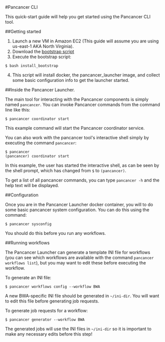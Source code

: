#Pancancer CLI

This quick-start guide will help you get started using the Pancancer CLI tool.

##Getting started

1. Launch a new VM in Amazon EC2 (This guide will assume you are using us-east-1 AKA North Virginia).
2. Download the [bootstrap script](scripts/install_bootstrap)
3. Execute the bootstrap script:
```
$ bash install_bootstrap
```
4. This script will install docker, the pancancer_launcher image, and collect some basic configuration info to get the launcher started.

##Inside the Pancancer Launcher.

The main tool for interacting with the Pancancer components is simply named `pancancer`. You can invoke Pancancer commands from the command line like this:
```
$ pancancer coordinator start
```
This example command will start the Pancancer coordinator service.

You can also work with the pancancer tool's interactive shell simply by executing the command `pancancer`:
```
$ pancancer
(pancancer) coordinator start
```
In this example, the user has started the interactive shell, as can be seen by the shell prompt, which has changed from `$` to `(pancancer)`.

To get a list of all pancancer commands, you can type `pancancer -h` and the help text will be displayed.

##Configuration

Once you are in the Pancancer Launcher docker container, you will to do some basic pancancer system configuration. You can do this using the command:
```
$ pancancer sysconfig
```
You should do this before you run any workflows.

##Running workflows

The Pancancer Launcher can generate a template INI file for workflows (you can see which workflows are available with the command `pancancer workflows list`), but you may want to edit these before executing the workflow.

To generate an INI file:
```
$ pancancer workflows config --workflow BWA
```

A new BWA-specific INI file should be generated in `~/ini-dir`. You will want to edit this file before generating job requests.

To generate job requests for a workflow:
```
$ pancancer generator --workflow BWA
```
The generated jobs will use the INI files in `~/ini-dir` so it is important to make any necessary edits before this step!
